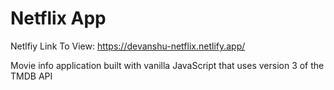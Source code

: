# Netflix App
Netlfiy Link To View: https://devanshu-netflix.netlify.app/

Movie info application built with vanilla JavaScript that uses version 3 of the TMDB API
